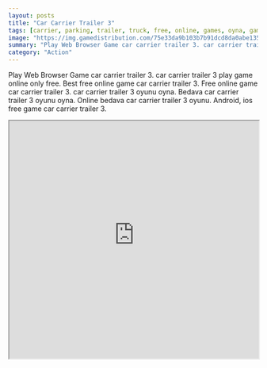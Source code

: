 ```yaml
---
layout: posts
title: "Car Carrier Trailer 3"
tags: [carrier, parking, trailer, truck, free, online, games, oyna, game, free, games, play, play, games]
image: "https://img.gamedistribution.com/75e33da9b103b7b91dcd8da0abe1354b.jpg"
summary: "Play Web Browser Game car carrier trailer 3. car carrier trailer 3 play game online only free. Best free online game car carrier trailer 3. Free online game car carrier trailer 3. car carrier trailer 3 oyunu oyna. Bedava car carrier trailer 3 oyunu oyna. Online bedava car carrier trailer 3 oyunu. Android, ios free game car carrier trailer 3."
category: "Action"
---
```


Play Web Browser Game car carrier trailer 3. car carrier trailer 3 play game online only free. Best free online game car carrier trailer 3. Free online game car carrier trailer 3. car carrier trailer 3 oyunu oyna. Bedava car carrier trailer 3 oyunu oyna. Online bedava car carrier trailer 3 oyunu. Android, ios free game car carrier trailer 3.

<iframe width="100%" height="480px;" src="https://flash.gamedistribution.com?game=75e33da9b103b7b91dcd8da0abe1354b"></iframe>
